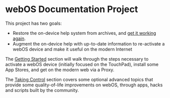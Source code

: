 # webOS Documentation Project

This project has two goals:

* Restore the on-device help system from archives, and <a href="http://help.webosarchive.com/HowToUse.php" target="_blank">get it working again</a>.
* Augment the on-device help with up-to-date information to re-activate a webOS device and make it useful on the modern Internet

The [Getting Started](activate.md) section will walk through the steps necessary to activate a webOS device (initially focused on the TouchPad), install some App Stores, and get on the modern web via a Proxy.

The [Taking Control](timesync.md) section covers some optional advanced topics that provide some quality-of-life improvements on webOS, through apps, hacks and scripts built by the community.